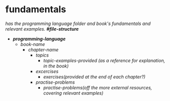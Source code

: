 # fundamentals
*has the programming language folder and book's fundamentals and relevant examples.*
***#file-structure***

 - ***programming-language***   
	 - *book-name*
		- *chapter-name*
			- *topics*
				- *topic-examples-provided (as a reference for explanation, in the book)*
		 	- *excercises*
				- *exercises(provided at the end of each chapter?)*
			- *practise-problems*
				- *practise-problems(off the more external resources, covering relevant examples)*
